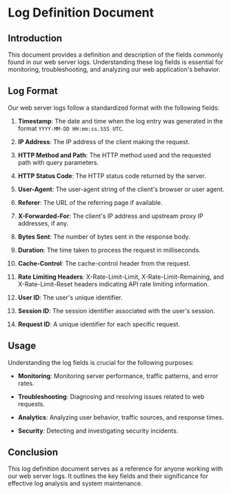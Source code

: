 # Log Definition Document

## Introduction

This document provides a definition and description of the fields commonly found in our web server logs. Understanding these log fields is essential for monitoring, troubleshooting, and analyzing our web application's behavior.

## Log Format

Our web server logs follow a standardized format with the following fields:

1. **Timestamp**: The date and time when the log entry was generated in the format `YYYY-MM-DD HH:mm:ss.SSS UTC`.

2. **IP Address**: The IP address of the client making the request.

3. **HTTP Method and Path**: The HTTP method used and the requested path with query parameters.

4. **HTTP Status Code**: The HTTP status code returned by the server.

5. **User-Agent**: The user-agent string of the client's browser or user agent.

6. **Referer**: The URL of the referring page if available.

7. **X-Forwarded-For**: The client's IP address and upstream proxy IP addresses, if any.

8. **Bytes Sent**: The number of bytes sent in the response body.

9. **Duration**: The time taken to process the request in milliseconds.

10. **Cache-Control**: The cache-control header from the request.

11. **Rate Limiting Headers**: X-Rate-Limit-Limit, X-Rate-Limit-Remaining, and X-Rate-Limit-Reset headers indicating API rate limiting information.

12. **User ID**: The user's unique identifier.

13. **Session ID**: The session identifier associated with the user's session.

14. **Request ID**: A unique identifier for each specific request.

## Usage

Understanding the log fields is crucial for the following purposes:

- **Monitoring**: Monitoring server performance, traffic patterns, and error rates.

- **Troubleshooting**: Diagnosing and resolving issues related to web requests.

- **Analytics**: Analyzing user behavior, traffic sources, and response times.

- **Security**: Detecting and investigating security incidents.

## Conclusion

This log definition document serves as a reference for anyone working with our web server logs. It outlines the key fields and their significance for effective log analysis and system maintenance.

